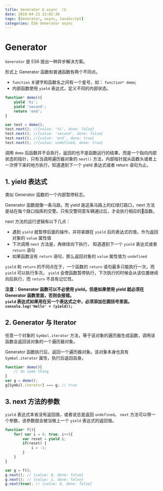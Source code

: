 ```yaml
---
title: Generator & async （1）
date: 2018-04-21 22:02:36
tags: [Generator, async, JavaScript]
categories: ES6 Generator async
---
```

# Generator

`Generator` 是 ES6 提出一种异步解决方案。

形式上 Generator 函数和普通函数有两个不同点。
* `function` 关键字和函数名之间有一个星号，如： `function* demo`;
* 内部函数使用 `yield` 表达式，定义不同的内部状态。

```JavaScript
function* demo(){
    yield 'hi';
    yield 'second';
    return 'end';
}

var test = demo();
test.next(); //{value: 'hi', done: false}
test.next(); //{value: 'second', done: false}
test.next(); //{value: 'end', done: true}
test.next(); //{value: undefined, done: true}
```
调用 `demo` 后函数并不会执行，返回的也不是函数运行的结果，而是一个指向内部状态的指针，只有当调用遍历器对象的 `next()` 方法，内部指针就从函数头或者上一次停下来的地方执行，知道遇到下一个 yield 表达式或者 return 语句为止。

## 1. yield 表达式
类似 Generator 函数的一个内部暂停标志。

Generator 函数就像一条马路，而 yield 是这条马路上的红绿灯路口，next 方法是站在每个路口指挥的交警。只有交警同意车辆通过后，才会执行相应的函数。

next 方法的运行逻辑有以下几点：
* 遇到 `yield` 就暂停后面的操作，并将紧跟在 `yield` 后的表达式的值，作为返回对象的 `value` 属性值
* 下次调用 `next` 方法是，再继续向下执行， 知道遇到下一个 `yield` 表达式或者 `return` 语句
* 如果函数没有 `return` 语句，那么返回对象的 `value` 属性值为 `undefined`

`yield` 和 `return` 的不同点在于，一个函数的 `return` 语句最多只能执行一次，而 `yield` 可以执行多次。 `yield` 会使函数暂停执行，下次执行的时候会从该位置继续向后执行，而 `return` 不具有记忆性。

**注意：Generator 函数可以不必使用 yield。但是如果使用 yield 就必须在 Generator 函数里面，否则会报错。<br>`yield` 表达式如果用在另一个表达式之中，必须添加在圆括号里面。 `console.log('Hello' + (yield));`**


## 2. Generator 与 Iterator

任意一个对象的 `Symbol.iterator` 方法，等于该对象的遍历器生成函数，调用该函数会返回该对象的一个遍历器对象。

Generator 函数执行后，返回一个遍历器对象。该对象本身也具有 `Symbol.iterator` 属性，执行后返回自身。

```JavaScript
function* demo(){
    // do some thing
}
var g = demo();
g[Symbil.iterator] === g; // true
```

## 3. next 方法的参数

`yield` 表达式本省没有返回值，或者说总是返回 `undefined`。 `next` 方法可以带一个参数，该参数就会被当做上一个 `yield` 表达式的返回值。

```JavaScript
function* f(){
    for( var i = 0; true; i++){
        var reset = yield i;
        if(reset) {
            i = -1;
        }
    }
}

var g = f();
g.next(); // {value: 0, done: false}
g.next(); // {value: 1, done: false}
g.next(true); // {value: 0, done: false}
```